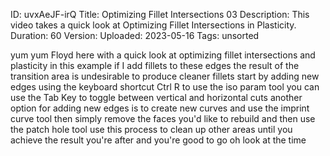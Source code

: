ID: uvxAeJF-irQ
Title: Optimizing Fillet Intersections 03
Description: This video takes a quick look at Optimizing Fillet Intersections in Plasticity.
Duration: 60
Version: 
Uploaded: 2023-05-16
Tags: unsorted

yum yum Floyd here with a quick look at
optimizing fillet intersections and
plasticity in this example if I add
fillets to these edges
the result of the transition area is
undesirable
to produce cleaner fillets
start by adding new edges using the
keyboard shortcut Ctrl R to use the iso
param tool you can use the Tab Key to
toggle between vertical and horizontal
cuts
another option for adding new edges is
to create new curves and use the imprint
curve tool
then simply remove the faces you'd like
to rebuild and then use the patch hole
tool
use this process to clean up other areas
until you achieve the result you're
after
and you're good to go
oh look at the time
